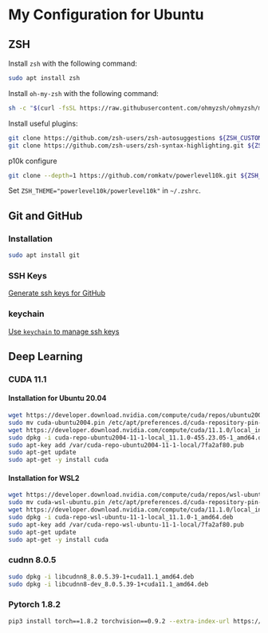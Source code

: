 # My Configuration for Ubuntu

## ZSH

Install `zsh` with the following command:

```bash
sudo apt install zsh
```

Install `oh-my-zsh` with the following command:

```bash
sh -c "$(curl -fsSL https://raw.githubusercontent.com/ohmyzsh/ohmyzsh/master/tools/install.sh)"
```

Install useful plugins:

```bash
git clone https://github.com/zsh-users/zsh-autosuggestions ${ZSH_CUSTOM:-~/.oh-my-zsh/custom}/plugins/zsh-autosuggestions
git clone https://github.com/zsh-users/zsh-syntax-highlighting.git ${ZSH_CUSTOM:-~/.oh-my-zsh/custom}/plugins/zsh-syntax-highlighting
```

p10k configure

```bash
git clone --depth=1 https://github.com/romkatv/powerlevel10k.git ${ZSH_CUSTOM:-$HOME/.oh-my-zsh/custom}/themes/powerlevel10k
```

Set `ZSH_THEME="powerlevel10k/powerlevel10k"` in `~/.zshrc`.

## Git and GitHub

### Installation

```bash
sudo apt install git
```

### SSH Keys

[Generate ssh keys for GitHub](https://docs.github.com/en/authentication/connecting-to-github-with-ssh/generating-a-new-ssh-key-and-adding-it-to-the-ssh-agent)

### keychain

[Use `keychain` to manage ssh keys](https://www.cyberciti.biz/faq/ubuntu-debian-linux-server-install-keychain-apt-get-command/)

## Deep Learning

### CUDA 11.1

#### Installation for Ubuntu 20.04

```bash
wget https://developer.download.nvidia.com/compute/cuda/repos/ubuntu2004/x86_64/cuda-ubuntu2004.pin
sudo mv cuda-ubuntu2004.pin /etc/apt/preferences.d/cuda-repository-pin-600
wget https://developer.download.nvidia.com/compute/cuda/11.1.0/local_installers/cuda-repo-ubuntu2004-11-1-local_11.1.0-455.23.05-1_amd64.deb
sudo dpkg -i cuda-repo-ubuntu2004-11-1-local_11.1.0-455.23.05-1_amd64.deb
sudo apt-key add /var/cuda-repo-ubuntu2004-11-1-local/7fa2af80.pub
sudo apt-get update
sudo apt-get -y install cuda
```

#### Installation for WSL2

```bash
wget https://developer.download.nvidia.com/compute/cuda/repos/wsl-ubuntu/x86_64/cuda-wsl-ubuntu.pin
sudo mv cuda-wsl-ubuntu.pin /etc/apt/preferences.d/cuda-repository-pin-600
wget https://developer.download.nvidia.com/compute/cuda/11.1.0/local_installers/cuda-repo-wsl-ubuntu-11-1-local_11.1.0-1_amd64.deb
sudo dpkg -i cuda-repo-wsl-ubuntu-11-1-local_11.1.0-1_amd64.deb
sudo apt-key add /var/cuda-repo-wsl-ubuntu-11-1-local/7fa2af80.pub
sudo apt-get update
sudo apt-get -y install cuda
```

### cudnn 8.0.5

```bash
sudo dpkg -i libcudnn8_8.0.5.39-1+cuda11.1_amd64.deb
sudo dpkg -i libcudnn8-dev_8.0.5.39-1+cuda11.1_amd64.deb
```

### Pytorch 1.8.2

```bash
pip3 install torch==1.8.2 torchvision==0.9.2 --extra-index-url https://download.pytorch.org/whl/lts/1.8/cu111
```
